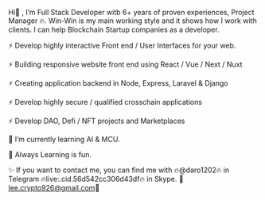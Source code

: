 
Hi👋 , I’m Full Stack Developer witb 6+ years of proven experiences, Project Manager 🔥. Win-Win is my main working style and it shows how I work with clients. I can help Blockchain Startup companies as a developer.

⚡ Develop highly interactive Front end / User Interfaces for your web.

⚡ Building responsive website front end using React / Vue / Next / Nuxt

⚡ Creating application backend in Node, Express, Laravel & Django

⚡ Develop highly secure / qualified crosschain applications

⚡ Develop DAO, Defi / NFT projects and Marketplaces

🌱 I’m currently learning AI & MCU.

💞️ Always Learning is fun.

✨ If you want to contact me, you can find me with 
    🔥@daro1202🔥 in Telegram
    🔥live:.cid.56d542cc306d43df🔥 in Skype.
    👋lee.crypto926@gmail.com👋
<!---
daro1202/daro1202 is a ✨ special ✨ repository because its `README.md` (this file) appears on your GitHub profile.
You can click the Preview link to take a look at your changes.
--->
